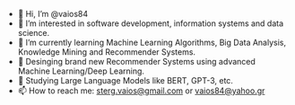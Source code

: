 - 👋 Hi, I’m @vaios84
- 👀 I’m interested in software development, information systems and data science.
- 🌱 I’m currently learning Machine Learning Algorithms, Big Data Analysis, Knowledge Mining and Recommender Systems.
- 💞️ Desinging brand new Recommender Systems using advanced Machine Learning/Deep Learning.
- 💞️ Studying Large Language Models like BERT, GPT-3, etc.
- 📫 How to reach me: sterg.vaios@gmail.com or vaios84@yahoo.gr

<!---
vaios84/vaios84 is a ✨ special ✨ repository because its `README.md` (this file) appears on your GitHub profile.
You can click the Preview link to take a look at your changes.
--->
